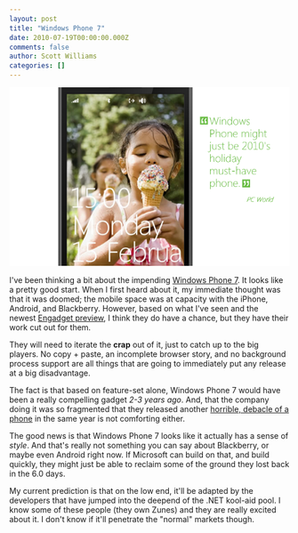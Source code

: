 ```yaml
---
layout: post
title: "Windows Phone 7"
date: 2010-07-19T00:00:00.000Z
comments: false
author: Scott Williams
categories: []
---
```

<img alt="I've been thinking a bit about the impending Windows Phone 7. It looks like a pretty good start. When I first heard about it, my immediate thought was that it was doomed; the mobile space was at capacity with the iPhone, Android, and Blackberry. However, based on what I've seen and the newest Engadget preview, I think they do have a chance, but they have their work cut out for them. They will need to iterate the crap out of it, just to catch up to the big players. No copy + paste, an incomplete browser story, and no background process support are all things that are going to immediately put any release at a big disadvantage.  The fact is that based on feature-set alone, Windows Phone 7 would have been a really compelling gadget 2-3 years ago. And, that the company doing it was so fragmented that they released another horrible, debacle of a phone in the same year is not comforting either. The good news is that Windows Phone 7 looks like it actually has a sense of style. And that's really not something you can say about Blackberry, or maybe even Android right now. If Microsoft can build on that, and build quickly, they might just be able to reclaim some of the ground they lost back in the 6.0 days. My current prediction is that on the low end, it'll be adapted by the developers that have jumped into the deepend of the .NET kool-aid pool. I know some of these people (they own Zunes) and they are really excited about it. I don't know if it'll penetrate the &quot;normal&quot; markets though." src="./1279583935000.jpg">

I've been thinking a bit about the impending <a href="http://www.windowsphone7.com/">Windows Phone 7</a>. It looks like a pretty good start. When I first heard about it, my immediate thought was that it was doomed; the mobile space was at capacity with the iPhone, Android, and Blackberry. However, based on what I've seen and the newest <a href="http://www.engadget.com/2010/07/19/windows-phone-7-in-depth-preview/">Engadget preview</a>, I think they do have a chance, but they have their work cut out for them.

They will need to iterate the <b>crap</b> out of it, just to catch up to the big players. No copy + paste, an incomplete browser story, and no background process support are all things that are going to immediately put any release at a big disadvantage.

The fact is that based on feature-set alone, Windows Phone 7 would have been a really compelling gadget <i>2-3 years ago</i>. And, that the company doing it was so fragmented that they released another <a href="./1278540518000.jpg">horrible, debacle of a phone</a> in the same year is not comforting either.

The good news is that Windows Phone 7 looks like it actually has a sense of <i>style</i>. And that's really not something you can say about Blackberry, or maybe even Android right now. If Microsoft can build on that, and build quickly, they might just be able to reclaim some of the ground they lost back in the 6.0 days.

My current prediction is that on the low end, it'll be adapted by the developers that have jumped into the deepend of the .NET kool-aid pool. I know some of these people (they own Zunes) and they are really excited about it. I don't know if it'll penetrate the "normal" markets though.